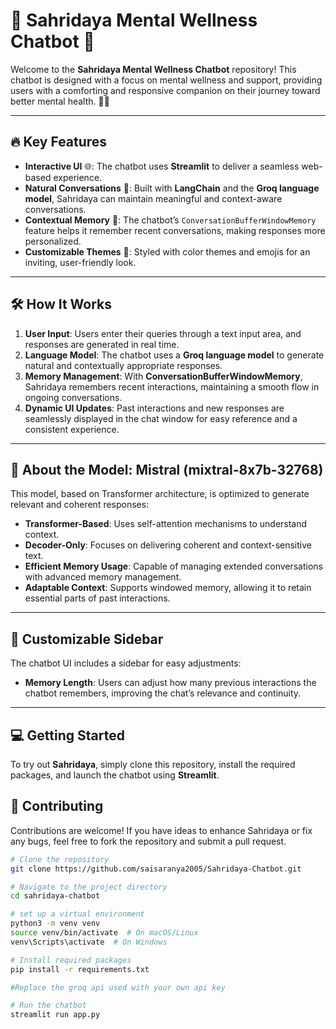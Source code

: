 # 🌸 Sahridaya Mental Wellness Chatbot 🌸

Welcome to the **Sahridaya Mental Wellness Chatbot** repository! This chatbot is designed with a focus on mental wellness and support, providing users with a comforting and responsive companion on their journey toward better mental health. 🌈✨

---

## 🔥 Key Features

- **Interactive UI** 🌐: The chatbot uses **Streamlit** to deliver a seamless web-based experience.
- **Natural Conversations** 💬: Built with **LangChain** and the **Groq language model**, Sahridaya can maintain meaningful and context-aware conversations.
- **Contextual Memory** 📜: The chatbot’s `ConversationBufferWindowMemory` feature helps it remember recent conversations, making responses more personalized.
- **Customizable Themes** 🎨: Styled with color themes and emojis for an inviting, user-friendly look.

---

## 🛠️ How It Works

1. **User Input**: Users enter their queries through a text input area, and responses are generated in real time.
2. **Language Model**: The chatbot uses a **Groq language model** to generate natural and contextually appropriate responses.
3. **Memory Management**: With **ConversationBufferWindowMemory**, Sahridaya remembers recent interactions, maintaining a smooth flow in ongoing conversations.
4. **Dynamic UI Updates**: Past interactions and new responses are seamlessly displayed in the chat window for easy reference and a consistent experience.

---

## 🤖 About the Model: Mistral (mixtral-8x7b-32768)

This model, based on Transformer architecture, is optimized to generate relevant and coherent responses:

- **Transformer-Based**: Uses self-attention mechanisms to understand context.
- **Decoder-Only**: Focuses on delivering coherent and context-sensitive text.
- **Efficient Memory Usage**: Capable of managing extended conversations with advanced memory management.
- **Adaptable Context**: Supports windowed memory, allowing it to retain essential parts of past interactions.

---

## 🎨 Customizable Sidebar

The chatbot UI includes a sidebar for easy adjustments:

- **Memory Length**: Users can adjust how many previous interactions the chatbot remembers, improving the chat’s relevance and continuity.

---

## 💻 Getting Started

To try out **Sahridaya**, simply clone this repository, install the required packages, and launch the chatbot using **Streamlit**.


## 🌈 Contributing

Contributions are welcome! If you have ideas to enhance Sahridaya or fix any bugs, feel free to fork the repository and submit a pull request.

```bash
# Clone the repository
git clone https://github.com/saisaranya2005/Sahridaya-Chatbot.git

# Navigate to the project directory
cd sahridaya-chatbot

# set up a virtual environment
python3 -m venv venv
source venv/bin/activate  # On macOS/Linux
venv\Scripts\activate  # On Windows

# Install required packages
pip install -r requirements.txt

#Replace the groq api used with your own api key

# Run the chatbot
streamlit run app.py

